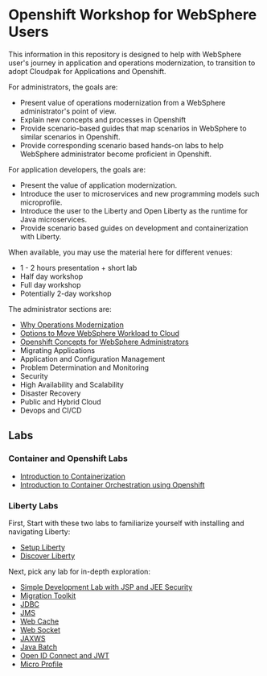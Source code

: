 # Openshift Workshop for WebSphere Users

This information in this repository is designed to help with WebSphere user's journey in application and operations modernization,  to transition to adopt Cloudpak for Applications and Openshift.

For administrators, the goals are:

- Present value of operations modernization from a WebSphere administrator's point of view.
- Explain new concepts and processes in Openshift
- Provide scenario-based guides that map scenarios in WebSphere to similar scenarios in Openshift.
- Provide corresponding scenario based hands-on labs to help WebSphere administrator become proficient in Openshift.

For application developers, the goals are:

- Present the value of application modernization.
- Introduce the user to microservices and new programming models such microprofile.
- Introduce the user to the Liberty and Open Liberty as the runtime for Java microservices.
- Provide scenario based guides on development and containerization with Liberty.

When available, you may use the material here for different venues:

- 1 - 2 hours presentation + short lab
- Half day workshop
- Full day workshop
- Potentially 2-day workshop

The administrator sections are:
- [Why Operations Modernization](Intro.md)
- [Options to Move WebSphere Workload to Cloud](WebSphereCloud.md)
- [Openshift Concepts for WebSphere Administrators](OpenshiftConcepts.md)
- Migrating Applications
- Application and Configuration Management
- Problem Determination and Monitoring
- Security
- High Availability and Scalability
- Disaster Recovery
- Public and Hybrid Cloud
- Devops and CI/CD


## Labs

### Container and Openshift Labs

- [Introduction to Containerization](labs/Openshift/HelloContainer)
- [Introduction to Container Orchestration using Openshift](labs/Openshift/IntroOpenshift)


### Liberty Labs 

First, Start with these two labs to familiarize yourself with installing and navigating Liberty:

- [Setup Liberty](labs/Liberty/gettingStarted/0_setup)
- [Discover Liberty](labs/Liberty/gettingStarted/1_discover)

Next, pick any lab for in-depth exploration:
- [Simple Development Lab with JSP and JEE Security](labs/Liberty/development/0_SimpleDevelopment) 
- [Migration Toolkit](labs/Liberty/development/1_LibertyMigrationToolkit)
- [JDBC](labs/Liberty/development/2_JDBC)
- [JMS](labs/Liberty/development/3_JMS)
- [Web Cache](labs/Liberty/development/5_WebCache)
- [Web Socket](labs/Liberty/development/6_WebSocket)
- [JAXWS](labs/Liberty/development/7_JAXWS)
- [Java Batch](labs/Liberty/development/8_JavaBatch)
- [Open ID Connect and JWT](labs/Liberty/development/10_OIDC_JWT)
- [Micro Profile](https://github.com/OpenLiberty/tutorial-microprofile)